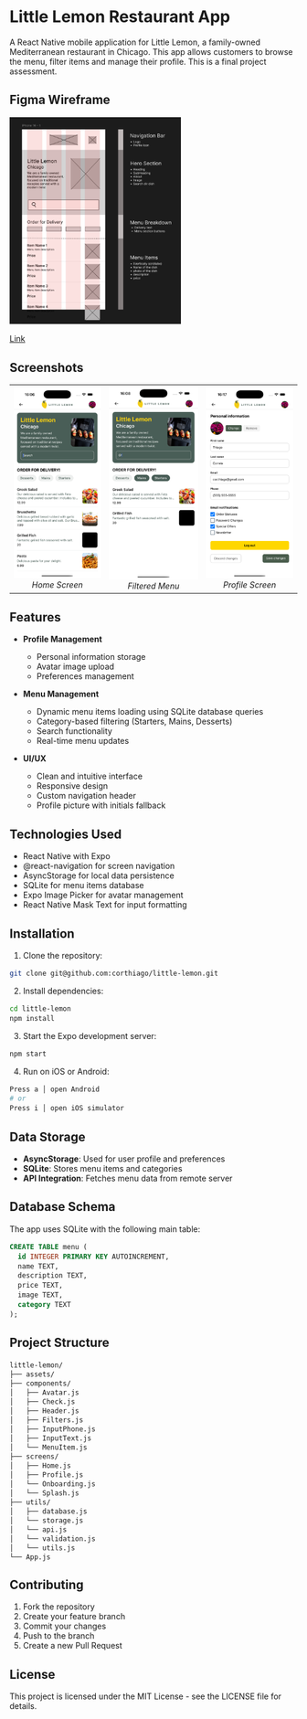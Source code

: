 # Little Lemon Restaurant App

A React Native mobile application for Little Lemon, a family-owned Mediterranean restaurant in Chicago. This app allows customers to browse the menu, filter items and manage their profile. This is a final project assessment.

## Figma Wireframe
<img src="./assets/wireframe.jpg" width="300" alt="Figma Wireframe"/>

[Link](https://www.figma.com/proto/b4hOmnSQ3L33nsqoCRHKCg/Wireframe-Capstone?node-id=0-1&t=yu8uChqIZloToR7d-1)

## Screenshots

<table>
  <tr>
    <td align="center">
      <img src="./assets/screen-home.png" width="300" alt="Home Screen"/>
      <br />
      <em>Home Screen</em>
    </td>
    <td align="center">
      <img src="./assets/screen-home-filter.png" width="300" alt="Filtered Menu"/>
      <br />
      <em>Filtered Menu</em>
    </td>
    <td align="center">
      <img src="./assets/screen-profile.png" width="300" alt="Profile Management"/>
      <br />
      <em>Profile Screen</em>
    </td>
  </tr>
</table>

## Features

- **Profile Management**
  - Personal information storage
  - Avatar image upload
  - Preferences management

- **Menu Management**
  - Dynamic menu items loading using SQLite database queries
  - Category-based filtering (Starters, Mains, Desserts)
  - Search functionality 
  - Real-time menu updates

- **UI/UX**
  - Clean and intuitive interface
  - Responsive design
  - Custom navigation header
  - Profile picture with initials fallback

## Technologies Used

- React Native with Expo
- @react-navigation for screen navigation
- AsyncStorage for local data persistence
- SQLite for menu items database
- Expo Image Picker for avatar management
- React Native Mask Text for input formatting

## Installation

1. Clone the repository:
```bash
git clone git@github.com:corthiago/little-lemon.git
```

2. Install dependencies:
```bash
cd little-lemon
npm install
```

3. Start the Expo development server:
```bash
npm start
```

4. Run on iOS or Android:
```bash
Press a │ open Android
# or
Press i │ open iOS simulator
```

## Data Storage

- **AsyncStorage**: Used for user profile and preferences
- **SQLite**: Stores menu items and categories
- **API Integration**: Fetches menu data from remote server


## Database Schema

The app uses SQLite with the following main table:

```sql
CREATE TABLE menu (
  id INTEGER PRIMARY KEY AUTOINCREMENT,
  name TEXT,
  description TEXT,
  price TEXT,
  image TEXT,
  category TEXT
);
```

## Project Structure

```
little-lemon/
├── assets/
├── components/
│   ├── Avatar.js
│   ├── Check.js
│   ├── Header.js
│   ├── Filters.js
│   ├── InputPhone.js
│   ├── InputText.js
│   └── MenuItem.js
├── screens/
│   ├── Home.js
│   ├── Profile.js
│   └── Onboarding.js
│   └── Splash.js
├── utils/
│   ├── database.js
│   └── storage.js
│   └── api.js
│   └── validation.js
│   └── utils.js
└── App.js
```

## Contributing

1. Fork the repository
2. Create your feature branch
3. Commit your changes
4. Push to the branch
5. Create a new Pull Request

## License

This project is licensed under the MIT License - see the LICENSE file for details.